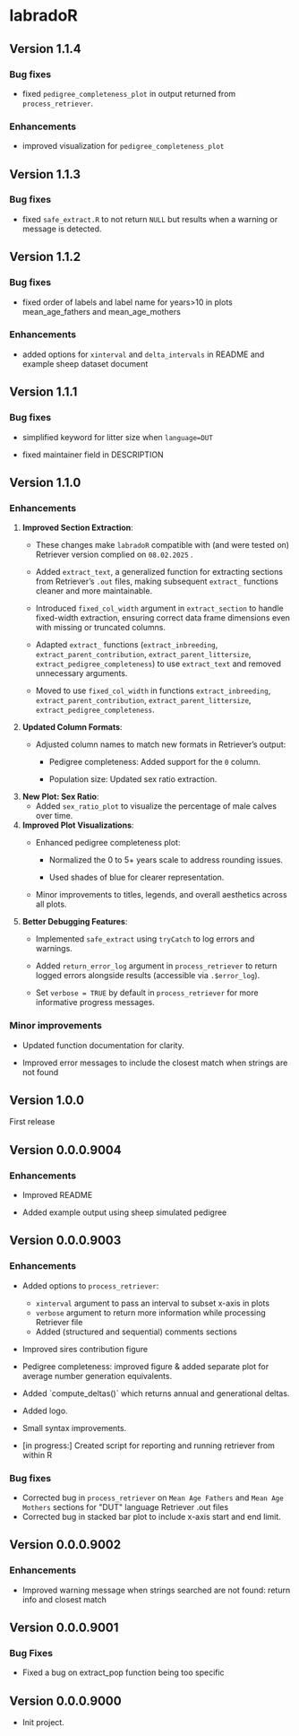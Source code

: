 # labradoR

## Version 1.1.4
### Bug fixes
- fixed `pedigree_completeness_plot` in output returned from `process_retriever`.

### Enhancements
- improved visualization for `pedigree_completeness_plot`

## Version 1.1.3
### Bug fixes
- fixed `safe_extract.R` to not return `NULL` but results when a warning or message is detected.

## Version 1.1.2

### Bug fixes

- fixed order of labels and label name for years>10 in plots mean_age_fathers and mean_age_mothers

### Enhancements
- added options for `xinterval` and `delta_intervals` in README and example sheep dataset document

## Version 1.1.1

### Bug fixes

-   simplified keyword for litter size when `language=DUT`

-   fixed maintainer field in DESCRIPTION

## Version 1.1.0

### Enhancements

1.  **Improved Section Extraction**:
    -   These changes make `labradoR` compatible with (and were tested on) Retriever version complied on `08.02.2025` .

    -   Added `extract_text`, a generalized function for extracting sections from Retriever’s `.out` files, making subsequent `extract_` functions cleaner and more maintainable.

    -   Introduced `fixed_col_width` argument in `extract_section` to handle fixed-width extraction, ensuring correct data frame dimensions even with missing or truncated columns.

    -   Adapted `extract_` functions (`extract_inbreeding`, `extract_parent_contribution`, `extract_parent_littersize`, `extract_pedigree_completeness`) to use `extract_text` and removed unnecessary arguments.

    -   Moved to use `fixed_col_width` in functions `extract_inbreeding`, `extract_parent_contribution`, `extract_parent_littersize`, `extract_pedigree_completeness`.
2.  **Updated Column Formats**:
    -   Adjusted column names to match new formats in Retriever’s output:

        -   Pedigree completeness: Added support for the `0` column.

        -   Population size: Updated sex ratio extraction.
3.  **New Plot: Sex Ratio**:
    -   Added `sex_ratio_plot` to visualize the percentage of male calves over time.
4.  **Improved Plot Visualizations**:
    -   Enhanced pedigree completeness plot:

        -   Normalized the 0 to 5+ years scale to address rounding issues.

        -   Used shades of blue for clearer representation.

    -   Minor improvements to titles, legends, and overall aesthetics across all plots.
5.  **Better Debugging Features**:
    -   Implemented `safe_extract` using `tryCatch` to log errors and warnings.

    -   Added `return_error_log` argument in `process_retriever` to return logged errors alongside results (accessible via `.$error_log`).

    -   Set `verbose = TRUE` by default in `process_retriever` for more informative progress messages.

### Minor improvements

-   Updated function documentation for clarity.

-   Improved error messages to include the closest match when strings are not found

## Version 1.0.0

First release

## Version 0.0.0.9004

### Enhancements

-   Improved README

-   Added example output using sheep simulated pedigree

## Version 0.0.0.9003

### Enhancements

-   Added options to `process_retriever`:

    -   `xinterval` argument to pass an interval to subset x-axis in plots
    -   `verbose` argument to return more information while processing Retriever file
    -   Added (structured and sequential) comments sections

-   Improved sires contribution figure

-   Pedigree completeness: improved figure & added separate plot for average number generation equivalents.

-   Added \`compute_deltas()\` which returns annual and generational deltas.

-   Added logo.

-   Small syntax improvements.

-   [in progress:] Created script for reporting and running retriever from within R

### Bug fixes

-   Corrected bug in `process_retriever` on `Mean Age Fathers` and `Mean Age Mothers` sections for "DUT" language Retriever .out files
-   Corrected bug in stacked bar plot to include x-axis start and end limit.

## Version 0.0.0.9002

### Enhancements

-   Improved warning message when strings searched are not found: return info and closest match

## Version 0.0.0.9001

### Bug Fixes

-   Fixed a bug on extract_pop function being too specific

## Version 0.0.0.9000

-   Init project.
